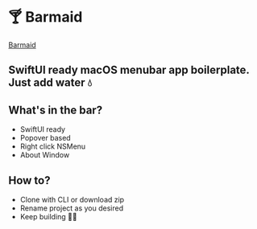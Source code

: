 # 🍸 Barmaid

[Barmaid](https://imgur.com/aWZmQAM.gif)

## SwiftUI ready macOS menubar app boilerplate. Just add water 💧

## What's in the bar?

- SwiftUI ready 
- Popover based
- Right click NSMenu
- About Window

## How to?

- Clone with CLI or download zip
- Rename project as you desired
- Keep building 💪🏻

